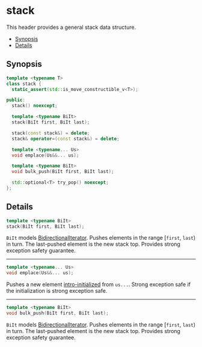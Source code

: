 # stack

This header provides a general stack data structure.

- [Synopsis](#synopsis)
- [Details](#details)

## Synopsis

~~~C++
template <typename T>
class stack {
  static_assert(std::is_move_constructible_v<T>);

public:
  stack() noexcept;

  template <typename BiIt>
  stack(BiIt first, BiIt last);

  stack(const stack&) = delete;
  stack& operator=(const stack&) = delete;

  template <typename... Us>
  void emplace(Us&&... us);

  template <typename BiIt>
  void bulk_push(BiIt first, BiIt last);

  std::optional<T> try_pop() noexcept;
};
~~~

## Details

~~~C++
template <typename BiIt>
stack(BiIt first, BiIt last);
~~~

`BiIt` models [BidirectionalIterator][1].
Pushes elements in the range [`first`, `last`) in turn.
The last-pushed element is the new stack top.
Provides strong exception safety guarantee.

[1]:http://en.cppreference.com/w/cpp/concept/BidirectionalIterator

--------------------------------------------------------------------------------

~~~C++
template <typename... Us>
void emplace(Us&&... us);
~~~

Pushes a new element [intro-initialized](memory.md#introspective-initialization) from `us...`.
Strong exception safe if the initialization is strong exception safe.

--------------------------------------------------------------------------------

~~~C++
template <typename BiIt>
void bulk_push(BiIt first, BiIt last);
~~~

`BiIt` models [BidirectionalIterator][1].
Pushes elements in the range [`first`, `last`) in turn.
The last-pushed element is the new stack top.
Provides strong exception safety guarantee.
